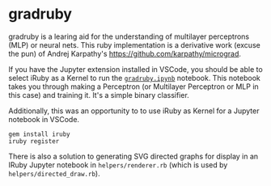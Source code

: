 # gradruby

gradruby is a learing aid for the understanding of multilayer perceptrons (MLP) or neural nets. This ruby implementation is a derivative work (excuse the pun) of Andrej Karpathy's https://github.com/karpathy/micrograd.

If you have the Jupyter extension installed in VSCode, you should be able to select iRuby as a Kernel to run the [`gradruby.ipynb`](gradruby.ipynb) notebook. This notebook takes you through making a Perceptron (or Multilayer Perceptron or MLP in this case) and training it. It's a simple binary classifier.

Additionally, this was an opportunity to to use iRuby as Kernel for a Jupyter notebook in VSCode.

```shell
gem install iruby
iruby register
```

There is also a solution to generating SVG directed graphs for display in an IRuby Jupyter notebook in `helpers/renderer.rb` (which is used by `helpers/directed_draw.rb`).